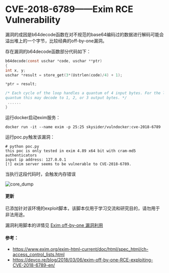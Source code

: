 # CVE-2018-6789——Exim RCE Vulnerability

漏洞的成因是b64decode函数在对不规范的base64编码过的数据进行解码可能会溢出堆上的一个字节，比较经典的off-by-one漏洞。

存在漏洞的b64decode函数部分代码如下：

```c
b64decode(const uschar *code, uschar **ptr)
{
int x, y;
uschar *result = store_get(3*(Ustrlen(code)/4) + 1);

*ptr = result;

/* Each cycle of the loop handles a quantum of 4 input bytes. For the last
quantum this may decode to 1, 2, or 3 output bytes. */
 ......
}
```

运行docker启动exim服务：

```shell
docker run -it --name exim -p 25:25 skysider/vulndocker:cve-2018-6789
```

运行poc.py触发该漏洞：

```shell
# python poc.py
this poc is only tested in exim 4.89 x64 bit with cram-md5 authenticators
input ip address: 127.0.0.1
[!] exim server seems to be vulnerable to CVE-2018-6789.
```

当执行这段代码时，会触发内存错误

![core_dump](images/core_dump.png)

#### 更新

已添加针对该环境的exploit脚本，该脚本仅用于学习交流和研究目的，请勿用于非法用途。

漏洞利用脚本的详情见 [Exim off-by-one 漏洞利用](https://blog.skysider.top/2018/04/09/Exim-off-by-one-%E6%BC%8F%E6%B4%9E%E5%88%A9%E7%94%A8/)

#### 参考：

- https://www.exim.org/exim-html-current/doc/html/spec_html/ch-access_control_lists.html
- https://devco.re/blog/2018/03/06/exim-off-by-one-RCE-exploiting-CVE-2018-6789-en/

